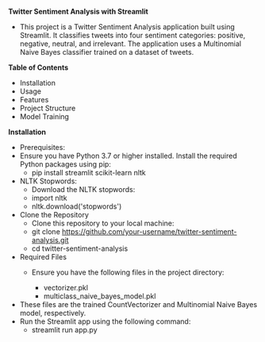 **Twitter Sentiment Analysis with Streamlit**
* This project is a Twitter Sentiment Analysis application built using Streamlit. It classifies tweets into four sentiment categories: positive, negative, neutral, and irrelevant. The application uses a Multinomial Naive Bayes classifier trained on a dataset of tweets.

**Table of Contents**
* Installation
* Usage
* Features
* Project Structure
* Model Training

**Installation**
* Prerequisites:
* Ensure you have Python 3.7 or higher installed. Install the required Python packages using pip:
  * pip install streamlit scikit-learn nltk
* NLTK Stopwords:
  * Download the NLTK stopwords:
  * import nltk
  * nltk.download('stopwords')
* Clone the Repository
  * Clone this repository to your local machine:
  * git clone https://github.com/your-username/twitter-sentiment-analysis.git
  * cd twitter-sentiment-analysis
* Required Files
  * Ensure you have the following files in the project directory:

    * vectorizer.pkl
    * multiclass_naive_bayes_model.pkl
* These files are the trained CountVectorizer and Multinomial Naive Bayes model, respectively.
* Run the Streamlit app using the following command:
    * streamlit run app.py




